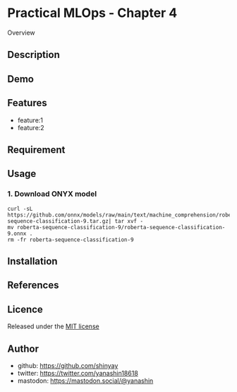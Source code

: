 # Practical MLOps - Chapter 4

Overview

## Description

## Demo

## Features

- feature:1
- feature:2

## Requirement

## Usage

### 1. Download ONYX model

```shell
curl -sL https://github.com/onnx/models/raw/main/text/machine_comprehension/roberta/model/roberta-sequence-classification-9.tar.gz| tar xvf -
mv roberta-sequence-classification-9/roberta-sequence-classification-9.onnx .
rm -fr roberta-sequence-classification-9
```

## Installation

## References

## Licence

Released under the [MIT license](https://gist.githubusercontent.com/shinyay/56e54ee4c0e22db8211e05e70a63247e/raw/34c6fdd50d54aa8e23560c296424aeb61599aa71/LICENSE)

## Author

- github: <https://github.com/shinyay>
- twitter: <https://twitter.com/yanashin18618>
- mastodon: <https://mastodon.social/@yanashin>
